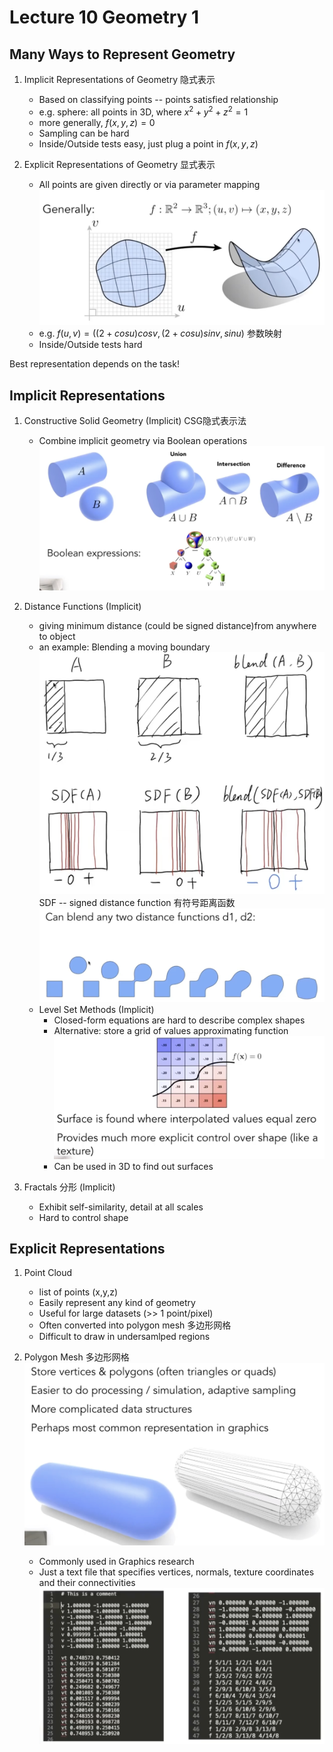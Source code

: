 # Lecture 10 Geometry 1

## Many Ways to Represent Geometry

1. Implicit Representations of Geometry 隐式表示
   - Based on classifying points -- points satisfied relationship
   - e.g. sphere: all points in 3D, where $x^2+y^2+z^2=1$
   - more generally, $f(x,y,z)=0$
   - Sampling can be hard
   - Inside/Outside tests easy, just plug a point in $f(x,y,z)$

2. Explicit Representations of Geometry 显式表示
   - All points are given directly or via parameter mapping
    ![alt text](image-55.png)
   - e.g. $f(u,v)=( (2+cosu)cosv,(2+cosu)sinv,sinu )$ 参数映射
   - Inside/Outside tests hard

Best representation depends on the task!

## Implicit Representations
1. Constructive Solid Geometry (Implicit) CSG隐式表示法
   - Combine implicit geometry via Boolean operations
    ![alt text](image-56.png)

2. Distance Functions (Implicit)
   - giving minimum distance (could be signed distance)from anywhere to object
   - an example: Blending a moving boundary
    ![alt text](image-57.png)
    SDF -- signed distance function 有符号距离函数
    ![alt text](image-58.png)
   - Level Set Methods (Implicit)
     - Closed-form equations are hard to describe complex shapes
     - Alternative: store a grid of values approximating function
        ![alt text](image-59.png)
     - Can be used in 3D to find out surfaces

3. Fractals 分形 (Implicit)
   - Exhibit self-similarity, detail at all scales
   - Hard to control shape

## Explicit Representations
1. Point Cloud
   - list of points (x,y,z)
   - Easily represent any kind of geometry
   - Useful for large datasets (>> 1 point/pixel)
   - Often converted into polygon mesh 多边形网格
   - Difficult to draw in undersamlped regions

2. Polygon Mesh 多边形网格
   ![alt text](image-61.png)
   - Commonly used in Graphics research
   - Just a text file that specifies vertices, normals, texture coordinates and their connectivities
   ![alt text](image-62.png)